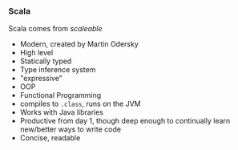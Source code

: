 ### Scala

Scala comes from _scaleable_

* Modern, created by Martin Odersky
* High level
* Statically typed
* Type inference system
* "expressive"
* OOP
* Functional Programming
* compiles to `.class`, runs on the JVM
* Works with Java libraries
* Productive from day 1, though deep enough to continually learn new/better ways to write code
* Concise, readable
